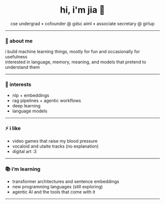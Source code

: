 <h1 align="center">hi, i'm jia 🍓</h1>
<p align="center">cse undergrad • cofounder @ gdsc aiml • associate secretary @ girlup</p>

---

### 🌱 about me

i build machine learning things, mostly for fun and occasionally for usefulness  
interested in language, memory, meaning, and models that pretend to understand them  

---

### 🧠 interests

- nlp + embeddings  
- rag pipelines + agentic workflows  
- deep learning  
- language models

---

### ⚡ i like

- video games that raise my blood pressure 
- vocaloid and utaite tracks (no explanation)  
- digital art :3

---

### 📚 i’m learning

- transformer architectures and sentence embeddings  
- new programming languages (still exploring)  
- agentic AI and the tools that come with it  

---
